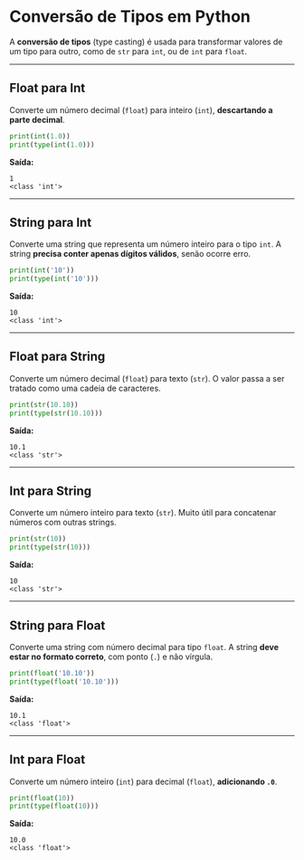 # Conversão de Tipos em Python

A **conversão de tipos** (type casting) é usada para transformar valores de um tipo para outro, como de `str` para `int`, ou de `int` para `float`.

---

## Float para Int

Converte um número decimal (`float`) para inteiro (`int`), **descartando a parte decimal**.

```python
print(int(1.0))
print(type(int(1.0)))
```

**Saída:**

```
1
<class 'int'>
```

---

## String para Int

Converte uma string que representa um número inteiro para o tipo `int`.
A string **precisa conter apenas dígitos válidos**, senão ocorre erro.

```python
print(int('10'))
print(type(int('10')))
```

**Saída:**

```
10
<class 'int'>
```

---

## Float para String

Converte um número decimal (`float`) para texto (`str`).
O valor passa a ser tratado como uma cadeia de caracteres.

```python
print(str(10.10))
print(type(str(10.10)))
```

**Saída:**

```
10.1
<class 'str'>
```

---

## Int para String

Converte um número inteiro para texto (`str`).
Muito útil para concatenar números com outras strings.

```python
print(str(10))
print(type(str(10)))
```

**Saída:**

```
10
<class 'str'>
```

---

## String para Float

Converte uma string com número decimal para tipo `float`.
A string **deve estar no formato correto**, com ponto (`.`) e não vírgula.

```python
print(float('10.10'))
print(type(float('10.10')))
```

**Saída:**

```
10.1
<class 'float'>
```

---

## Int para Float

Converte um número inteiro (`int`) para decimal (`float`), **adicionando `.0`**.

```python
print(float(10))
print(type(float(10)))
```

**Saída:**

```
10.0
<class 'float'>
```
